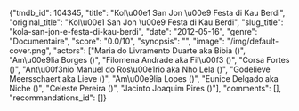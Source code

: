 {"tmdb_id": 104345, "title": "Kol\u00e1 San Jon \u00e9 Festa di Kau Berdi", "original_title": "Kol\u00e1 San Jon \u00e9 Festa di Kau Berdi", "slug_title": "kola-san-jon-e-festa-di-kau-berdi", "date": "2012-05-16", "genre": "Documentaire", "score": "0.0/10", "synopsis": "", "image": "/img/default-cover.png", "actors": ["Maria do Livramento Duarte aka Bibia ()", "Am\u00e9lia Borges ()", "Filomena Andrade aka Fil\u00f3 ()", "Corsa Fortes ()", "Ant\u00f3nio Manuel do Ros\u00e1rio aka Nho Lela ()", "Godelieve Meersschaert aka Lieve ()", "Am\u00e9lia Lopes ()", "Eunice Delgado aka Niche ()", "Celeste Pereira ()", "Jacinto Joaquim Pires ()"], "comments": [], "recommandations_id": []}